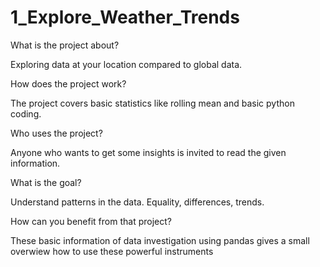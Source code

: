 # 1_Explore_Weather_Trends

What is the project about?

Exploring data at your location compared to global data.

How does the project work?

The project covers basic statistics like rolling mean and basic python coding.

Who uses the project?

Anyone who wants to get some insights is invited to read the given information.

What is the goal?

Understand patterns in the data. Equality, differences, trends.

How can you benefit from that project?

These basic information of data investigation using pandas gives a small overwiew how to use these powerful instruments
